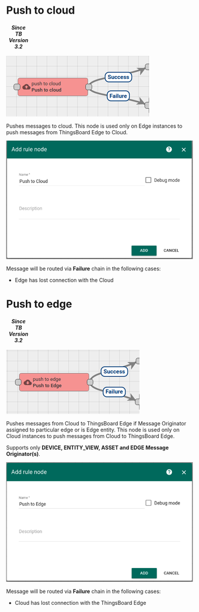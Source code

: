 # Push to cloud 

<table  style="width:12%">
   <thead>
     <tr>
	 <td style="text-align: center"><strong><em>Since TB Version 3.2</em></strong></td>
     </tr>
   </thead>
</table> 

![image](/images/edge/nodes/push-to-cloud.png)

Pushes messages to cloud. This node is used only on Edge instances to push messages from ThingsBoard Edge to Cloud.

![image](/images/edge/nodes/push-to-cloud-form.png)

Message will be routed via **Failure** chain in the following cases:

- Edge has lost connection with the Cloud

# Push to edge 

<table  style="width:12%">
   <thead>
     <tr>
	 <td style="text-align: center"><strong><em>Since TB Version 3.2</em></strong></td>
     </tr>
   </thead>
</table> 

![image](/images/edge/nodes/push-to-edge.png)

Pushes messages from Cloud to ThingsBoard Edge if Message Originator assigned to particular edge or is Edge entity. This node is used only on Cloud instances to push messages from Cloud to ThingsBoard Edge. 

Supports only **DEVICE, ENTITY_VIEW, ASSET and EDGE Message Originator(s)**.

![image](/images/edge/nodes/push-to-edge-form.png)

Message will be routed via **Failure** chain in the following cases:

- Cloud has lost connection with the ThingsBoard Edge